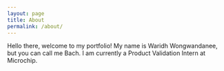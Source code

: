```yaml
---
layout: page
title: About
permalink: /about/
---
```


Hello there, welcome to my portfolio! My name is Waridh Wongwandanee, but you can call me Bach. I am currently a Product Validation Intern at Microchip.


[jekyll-organization]: https://github.com/jekyll

